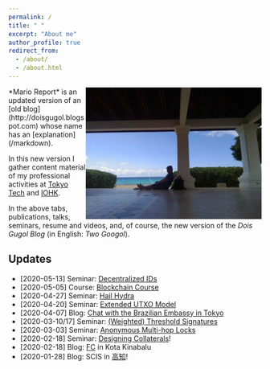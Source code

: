 ```yaml
---
permalink: /
title: " "
excerpt: "About me"
author_profile: true
redirect_from: 
  - /about/
  - /about.html
---
```


<img style="float:right" src="/images/curacao-fc.jpg" width="350">
*Mario Report* is an updated version of an [old blog](http://doisgugol.blogspot.com) whose name has an [explanation](/markdown).  

In this new  version I gather content material of my professional activities at [Tokyo Tech](https://www.titech.ac.jp) and [IOHK](https://iohk.io). 

In the above tabs,  publications, talks, seminars, resume and videos, and, of course, the new version of the *Dois Gugol Blog* (in English: *Two Googol*).



Updates
-----
- [2020-05-13] Seminar: [Decentralized IDs](/teaching/2020-05-13-DID)
- [2020-05-05] Course: [Blockchain Course](/teaching/2020-05-05-spring-teaching-1)
- [2020-04-27] Seminar: [Hail Hydra](/teaching/2020-04-27)
- [2020-04-20] Seminar: [Extended UTXO Model](/teaching/2020-04-20)
- [2020-04-07] Blog: [Chat with the Brazilian Embassy in Tokyo](/posts/2020/04/Embassy/)
- [2020-03-10/17] Seminar: [(Weighted) Threshold Signatures](/teaching/2020-03-10)
- [2020-03-03] Seminar: [Anonymous Multi-hop Locks](/teaching/2020-03-03)
- [2020-02-18] Seminar: [Designing Collaterals](/teaching/2020-02-18)!
- [2020-02-18] Blog: [FC](/posts/2020/02/FC/) in Kota Kinabalu
- [2020-01-28] Blog: SCIS in [高知](/posts/2020/01/kochi-scis/)!

<!-- 
- [2020-01-02] Blog: Happy New Year! [Happy 2020!](/posts/2020/01/New Year!/)
- [2019-10-01] [Interview](/portfolio/2019-10-01-portfolio/) for Cardano Effect
- [2019-04-20] [Guest Lecture](/talks/2019-04-20-talk) at University of Washington
- [2019-04-16] Blog: [Golf](/posts/2019/04/IOHKGolf/)!
- [2019-04-15] [Presentation](/talks/2019-04-15-talk) at IOHK Summit in Miami
-[2019-02-05] Attended the [Stanford Blockchain Workshop](/posts/2019/02/stanford/)
- [2019-01-25] Our group had five presentations at [SCIS 2019](/talks/2019-01-25-talk)
- [2019-01-22]  Panel on cutting edge research on [Binance Event](/talks/2019-01-22-talk)
- [2018-08-15] Presentation at [Crypto 2018 Rump Session](/portfolio/2018-08-15-portfolio/)-->
